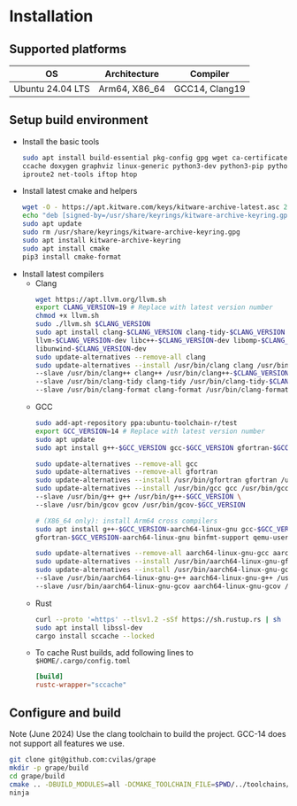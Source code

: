 # Installation

## Supported platforms

OS               | Architecture  | Compiler
-----------------|---------------|----------------
Ubuntu 24.04 LTS | Arm64, X86_64 | GCC14, Clang19

## Setup build environment

- Install the basic tools
  ```bash
  sudo apt install build-essential pkg-config gpg wget ca-certificates git-lfs curl ninja-build \
  ccache doxygen graphviz linux-generic python3-dev python3-pip python-is-python3 \
  iproute2 net-tools iftop htop
  ```
- Install latest cmake and helpers
  ```bash
  wget -O - https://apt.kitware.com/keys/kitware-archive-latest.asc 2>/dev/null | gpg --dearmor - | sudo tee /usr/share/keyrings/kitware-archive-keyring.gpg >/dev/null
  echo "deb [signed-by=/usr/share/keyrings/kitware-archive-keyring.gpg] https://apt.kitware.com/ubuntu/ $(lsb_release -cs) main" | sudo tee /etc/apt/sources.list.d/kitware.list >/dev/null
  sudo apt update
  sudo rm /usr/share/keyrings/kitware-archive-keyring.gpg
  sudo apt install kitware-archive-keyring
  sudo apt install cmake
  pip3 install cmake-format
  ```
- Install latest compilers
  - Clang
    ```bash
    wget https://apt.llvm.org/llvm.sh
    export CLANG_VERSION=19 # Replace with latest version number
    chmod +x llvm.sh
    sudo ./llvm.sh $CLANG_VERSION
    sudo apt install clang-$CLANG_VERSION clang-tidy-$CLANG_VERSION clang-format-$CLANG_VERSION \
    llvm-$CLANG_VERSION-dev libc++-$CLANG_VERSION-dev libomp-$CLANG_VERSION-dev libc++abi-$CLANG_VERSION-dev \
    libunwind-$CLANG_VERSION-dev
    sudo update-alternatives --remove-all clang 
    sudo update-alternatives --install /usr/bin/clang clang /usr/bin/clang-$CLANG_VERSION $CLANG_VERSION \
    --slave /usr/bin/clang++ clang++ /usr/bin/clang++-$CLANG_VERSION \
    --slave /usr/bin/clang-tidy clang-tidy /usr/bin/clang-tidy-$CLANG_VERSION \
    --slave /usr/bin/clang-format clang-format /usr/bin/clang-format-$CLANG_VERSION 
    ```
  - GCC
    ```bash
    sudo add-apt-repository ppa:ubuntu-toolchain-r/test
    export GCC_VERSION=14 # Replace with latest version number
    sudo apt update
    sudo apt install g++-$GCC_VERSION gcc-$GCC_VERSION gfortran-$GCC_VERSION
    
    sudo update-alternatives --remove-all gcc 
    sudo update-alternatives --remove-all gfortran
    sudo update-alternatives --install /usr/bin/gfortran gfortran /usr/bin/gfortran-$GCC_VERSION $GCC_VERSION
    sudo update-alternatives --install /usr/bin/gcc gcc /usr/bin/gcc-$GCC_VERSION $GCC_VERSION \
    --slave /usr/bin/g++ g++ /usr/bin/g++-$GCC_VERSION \
    --slave /usr/bin/gcov gcov /usr/bin/gcov-$GCC_VERSION
    
    # (X86_64 only): install Arm64 cross compilers 
    sudo apt install g++-$GCC_VERSION-aarch64-linux-gnu gcc-$GCC_VERSION-aarch64-linux-gnu \
    gfortran-$GCC_VERSION-aarch64-linux-gnu binfmt-support qemu-user-static qemu-system-arm qemu -y

    sudo update-alternatives --remove-all aarch64-linux-gnu-gcc aarch64-linux-gnu-gfortran
    sudo update-alternatives --install /usr/bin/aarch64-linux-gnu-gfortran aarch64-linux-gnu-gfortran /usr/bin/aarch64-linux-gnu-gfortran-$GCC_VERSION $GCC_VERSION
    sudo update-alternatives --install /usr/bin/aarch64-linux-gnu-gcc aarch64-linux-gnu-gcc /usr/bin/aarch64-linux-gnu-gcc-$GCC_VERSION $GCC_VERSION \
    --slave /usr/bin/aarch64-linux-gnu-g++ aarch64-linux-gnu-g++ /usr/bin/aarch64-linux-gnu-g++-$GCC_VERSION \
    --slave /usr/bin/aarch64-linux-gnu-gcov aarch64-linux-gnu-gcov /usr/bin/aarch64-linux-gnu-gcov-$GCC_VERSION
    ```
  - Rust
    ```bash
    curl --proto '=https' --tlsv1.2 -sSf https://sh.rustup.rs | sh
    sudo apt install libssl-dev
    cargo install sccache --locked
    ```
  - To cache Rust builds, add following lines to `$HOME/.cargo/config.toml`
    ```toml
    [build]
    rustc-wrapper="sccache"
    ```

## Configure and build

Note (June 2024) Use the clang toolchain to build the project. GCC-14 does not support all features we use.

```bash
git clone git@github.com:cvilas/grape
mkdir -p grape/build
cd grape/build
cmake .. -DBUILD_MODULES=all -DCMAKE_TOOLCHAIN_FILE=$PWD/../toolchains/toolchain_clang.cmake -GNinja
ninja
```

